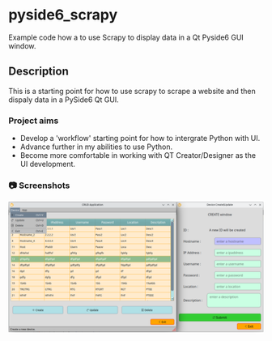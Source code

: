 # pyside6_scrapy
Example code how a to use Scrapy to display data in a Qt Pyside6 GUI window.

## Description
This is a starting point for how to use scrapy to scrape a website and then dispaly data in a PySide6 Qt GUI. 

### Project aims

* Develop a 'workflow' starting point for how to intergrate Python with UI.
* Advance further in my abilities to use Python.
* Become more comfortable in working with QT Creator/Designer as the UI development.

<!-- Screenshots -->
### :camera: Screenshots

<div align="center"> 
  <img src="https://github.com/jolders/netnode/blob/main/screenshot_3.png" alt="screenshot" />
</div>

